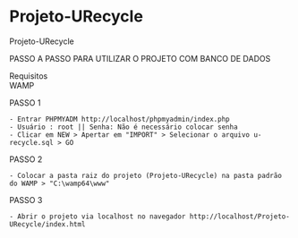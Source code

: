# Projeto-URecycle
Projeto-URecycle

PASSO A PASSO PARA UTILIZAR O PROJETO COM BANCO DE DADOS

Requisitos<br>
WAMP<br>

PASSO 1

    - Entrar PHPMYADM http://localhost/phpmyadmin/index.php
    - Usuário : root || Senha: Não é necessário colocar senha
    - Clicar em NEW > Apertar em "IMPORT" > Selecionar o arquivo u-recycle.sql > GO

PASSO 2

    - Colocar a pasta raiz do projeto (Projeto-URecycle) na pasta padrão do WAMP > "C:\wamp64\www"
    
PASSO 3

    - Abrir o projeto via localhost no navegador http://localhost/Projeto-URecycle/index.html
